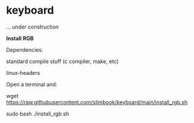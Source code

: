 # keyboard
... under construction


**Install RGB**

Dependencies:

standard compile stuff (c compiler, make, etc)

linux-headers

Open a terminal and:

wget https://raw.githubusercontent.com/slimbook/keyboard/main/install_rgb.sh

sudo bash ./install_rgb.sh

